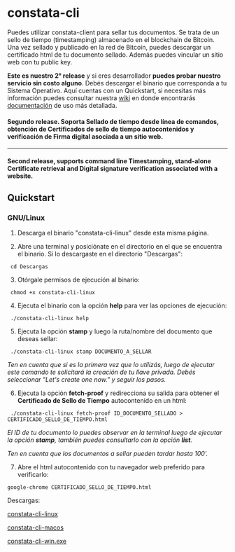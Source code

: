 # constata-cli
Puedes utilizar constata-client para sellar tus documentos. Se trata de un sello de tiempo (timestamping) almacenado en el blockchain de Bitcoin. Una vez sellado y publicado en la red de Bitcoin, puedes descargar un certificado html de tu documento sellado. Además puedes vincular un sitio web con tu public key.

**Este es nuestro 2° release** y si eres desarrollador **puedes probar nuestro servicio sin costo alguno**. Debés descargar el binario que corresponda a tu Sistema Operativo. Aquí cuentas con un Quickstart, si necesitas más información puedes consultar nuestra [wiki](https://github.com/constata-eu/constata-client/wiki) en donde encontrarás [documentación](https://github.com/constata-eu/constata-client/wiki) de uso más detallada.

#### Segundo release. Soporta Sellado de tiempo desde línea de comandos, obtención de Certificados de sello de tiempo autocontenidos y verificación de Firma digital asociada a un sitio web.
----
#### Second release, supports command line Timestamping, stand-alone Certificate retrieval and Digital signature verification associated with a website.


## Quickstart
### GNU/Linux

1. Descarga el binario "constata-cli-linux" desde esta misma página.

2. Abre una terminal y posiciónate en el directorio en el que se encuentra el binario.
Si lo descargaste en el directorio "Descargas":


` cd Descargas`

3. Otórgale permisos de ejecución al binario:


` chmod +x constata-cli-linux`

4. Ejecuta el binario con la opción **help** para ver las opciones de ejecución:


` ./constata-cli-linux help`

5. Ejecuta la opción **stamp** y luego la ruta/nombre del documento que deseas sellar:


` ./constata-cli-linux stamp DOCUMENTO_A_SELLAR`


_Ten en cuenta que si es la primera vez que lo utilizás, luego de ejecutar este comando te solicitará la creación de tu llave privada. Debés seleccionar "Let's create one now." y seguir los pasos._

6. Ejecuta la opción **fetch-proof** y redirecciona su salida para obtener el **Certificado de Sello de Tiempo** autocontenido en un html:


` ./constata-cli-linux fetch-proof ID_DOCUMENTO_SELLADO > CERTIFICADO_SELLO_DE_TIEMPO.html`


_El ID de tu documento lo puedes observar en la terminal luego de ejecutar la opción **stamp**, también puedes consultarlo con la opción **list**._  

_Ten en cuenta que los documentos a sellar pueden tardar hasta 100'._

7. Abre el html autocontenido con tu navegador web preferido para verificarlo:


`google-chrome CERTIFICADO_SELLO_DE_TIEMPO.html`

Descargas:  

[constata-cli-linux](https://github.com/constata-eu/constata-client/releases/download/rc-2/constata-cli-linux)


[constata-cli-macos](https://github.com/constata-eu/constata-client/releases/download/rc-2/constata-cli-macos)


[constata-cli-win.exe](https://github.com/constata-eu/constata-client/releases/download/rc-2/constata-cli-win.exe)
